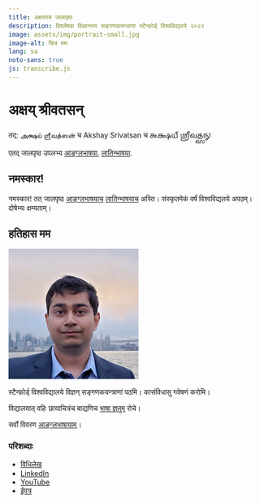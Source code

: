 ```yaml
---
title: अक्षयस्य जालपृष्ठ
description: विश्लेषक विज्ञानस्य सङ्गणकयन्त्राणां स्टैन्फ़ोर्ड् विश्वविद्यलये २०२२
image: assets/img/portrait-small.jpg
image-alt: चित्र मम
lang: sa
noto-sans: true
js: transcribe.js
---
```

# अक्षय् श्रीवतसन्
तद्: <span lang="ta">
அக்ஷய் ஶ்ரீவத்ஸன்
</span> च
<span lang="en">
Akshay Srivatsan
</span> च
<span lang="sa-Gran">
𑌅𑌕𑍍𑌷𑌯𑍍 𑌶𑍍𑌰𑍀𑌵𑌤𑍍𑌸𑌨𑍍
</span>

एतद् जालपृष्ठ उपलभ्य [आङ्ग्लभाषया](index.html), [लातिन्भाषया](latin.html).

## नमस्कार!

नमस्कार! तत् जालपृष्ठ [आङ्ग्लभाषयाच](index.html) [लातिन्भाषयाच](latin.html) अस्ति।  संस्कृतमेकं वर्षं विश्वविद्यलये अपठम्। दोषेभ्यः क्षम्यताम्।

<div id="fonts" style="display:none">
**मुखं चिनो:**
<button id="devanagari" disabled onclick="devanagari()" lang="sa">देवनागरी</button>
<button id="grantha" onclick="grantha()" lang="sa-Gran">𑌗𑍍𑌰𑌨𑍍𑌥</button>
</div>

<script>
document.getElementById("fonts").style.display = "block";
</script>

## हतिहास मम

![चित्र मम](assets/img/portrait-small.jpg)

स्टैन्फ़ोर्ड् विश्वविद्यालये विज्ञन् सङ्गणकयन्त्राणां पठमि। कासंविधासु गवेषणं करोमि।

विद्यालयात् वहिः छायाचित्रंच बाद्यणिच [भाषा ज्ञतुम्](latin.html) रोचे।

सर्वो विवरण [आङ्ग्लभाषायाम्](index.html)।

### परिशब्दाः

* [विधिलेख](https://github.com/Akshay-Srivatsan)
* [LinkedIn](https://www.linkedin.com/in/akshay-srivatsan/)
* [YouTube](https://www.youtube.com/channel/UCUrJQeVdrtJZ1GjCXz1aWXA)
* [ईपत्र](mailto:srivatsan.akshay+website@gmail.com)
